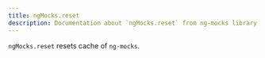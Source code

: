 ```yaml
---
title: ngMocks.reset
description: Documentation about `ngMocks.reset` from ng-mocks library
---
```


`ngMocks.reset` resets cache of `ng-mocks`.
